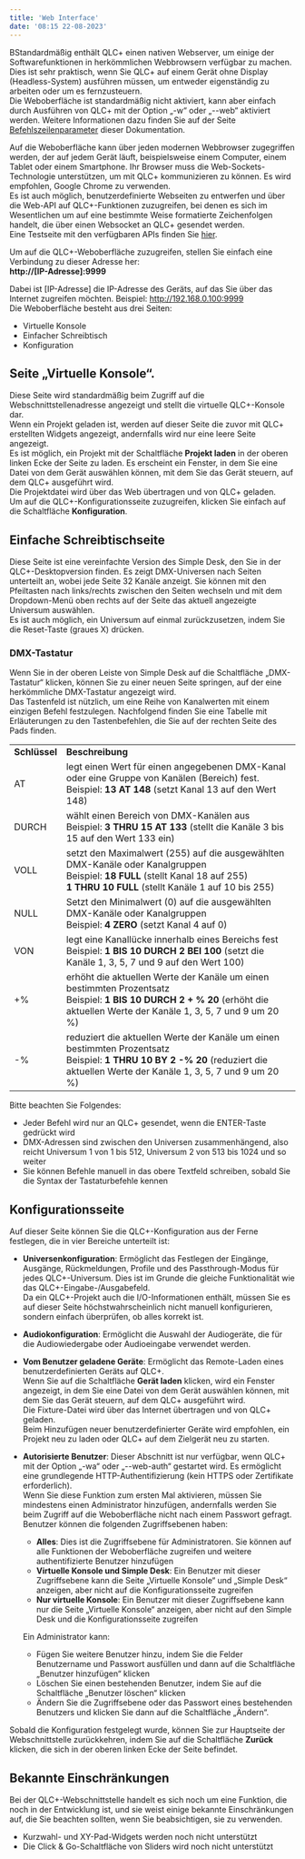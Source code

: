 ```yaml
---
title: 'Web Interface'
date: '08:15 22-08-2023'
---
```


BStandardmäßig enthält QLC+ einen nativen Webserver, um einige der Softwarefunktionen in herkömmlichen Webbrowsern verfügbar zu machen.  
Dies ist sehr praktisch, wenn Sie QLC+ auf einem Gerät ohne Display (Headless-System) ausführen müssen, um entweder eigenständig zu arbeiten oder um es fernzusteuern.  
Die Weboberfläche ist standardmäßig nicht aktiviert, kann aber einfach durch Ausführen von QLC+ mit der Option „-w“ oder „--web“ aktiviert werden. Weitere Informationen dazu finden Sie auf der Seite [Befehlszeilenparameter](../command-line-parameters) dieser Dokumentation.

Auf die Weboberfläche kann über jeden modernen Webbrowser zugegriffen werden, der auf jedem Gerät läuft, beispielsweise einem Computer, einem Tablet oder einem Smartphone. Ihr Browser muss die Web-Sockets-Technologie unterstützen, um mit QLC+ kommunizieren zu können. Es wird empfohlen, Google Chrome zu verwenden.  
Es ist auch möglich, benutzerdefinierte Webseiten zu entwerfen und über die Web-API auf QLC+-Funktionen zuzugreifen, bei denen es sich im Wesentlichen um auf eine bestimmte Weise formatierte Zeichenfolgen handelt, die über einen Websocket an QLC+ gesendet werden.  
Eine Testseite mit den verfügbaren APIs finden Sie [hier](https://www.qlcplus.org/Test_Web_API.html).

Um auf die QLC+-Weboberfläche zuzugreifen, stellen Sie einfach eine Verbindung zu dieser Adresse her:  
**http://\[IP-Adresse\]:9999**  
  
Dabei ist \[IP-Adresse\] die IP-Adresse des Geräts, auf das Sie über das Internet zugreifen möchten. Beispiel: http://192.168.0.100:9999  
Die Weboberfläche besteht aus drei Seiten:

* Virtuelle Konsole
* Einfacher Schreibtisch
* Konfiguration

Seite „Virtuelle Konsole“.
--------------------

Diese Seite wird standardmäßig beim Zugriff auf die Webschnittstellenadresse angezeigt und stellt die virtuelle QLC+-Konsole dar.  
Wenn ein Projekt geladen ist, werden auf dieser Seite die zuvor mit QLC+ erstellten Widgets angezeigt, andernfalls wird nur eine leere Seite angezeigt.  
Es ist möglich, ein Projekt mit der Schaltfläche **Projekt laden** in der oberen linken Ecke der Seite zu laden. Es erscheint ein Fenster, in dem Sie eine Datei von dem Gerät auswählen können, mit dem Sie das Gerät steuern, auf dem QLC+ ausgeführt wird.  
Die Projektdatei wird über das Web übertragen und von QLC+ geladen.  
Um auf die QLC+-Konfigurationsseite zuzugreifen, klicken Sie einfach auf die Schaltfläche **Konfiguration**.

Einfache Schreibtischseite
----------------

Diese Seite ist eine vereinfachte Version des Simple Desk, den Sie in der QLC+-Desktopversion finden. Es zeigt DMX-Universen nach Seiten unterteilt an, wobei jede Seite 32 Kanäle anzeigt. Sie können mit den Pfeiltasten nach links/rechts zwischen den Seiten wechseln und mit dem Dropdown-Menü oben rechts auf der Seite das aktuell angezeigte Universum auswählen.  
Es ist auch möglich, ein Universum auf einmal zurückzusetzen, indem Sie die Reset-Taste (graues X) drücken.  

### DMX-Tastatur

Wenn Sie in der oberen Leiste von Simple Desk auf die Schaltfläche „DMX-Tastatur“ klicken, können Sie zu einer neuen Seite springen, auf der eine herkömmliche DMX-Tastatur angezeigt wird.  
Das Tastenfeld ist nützlich, um eine Reihe von Kanalwerten mit einem einzigen Befehl festzulegen. Nachfolgend finden Sie eine Tabelle mit Erläuterungen zu den Tastenbefehlen, die Sie auf der rechten Seite des Pads finden.  
  

|     |     |
| --- | --- |
| **Schlüssel** | **Beschreibung** |
| AT | legt einen Wert für einen angegebenen DMX-Kanal oder eine Gruppe von Kanälen (Bereich) fest.  <br>Beispiel: **13 AT 148** (setzt Kanal 13 auf den Wert 148) |
| DURCH | wählt einen Bereich von DMX-Kanälen aus <br>Beispiel: **3 THRU 15 AT 133** (stellt die Kanäle 3 bis 15 auf den Wert 133 ein) |
| VOLL | setzt den Maximalwert (255) auf die ausgewählten DMX-Kanäle oder Kanalgruppen <br>Beispiel: **18 FULL** (stellt Kanal 18 auf 255) <br>**1 THRU 10 FULL** (stellt Kanäle 1 auf 10 bis 255) |
| NULL | Setzt den Minimalwert (0) auf die ausgewählten DMX-Kanäle oder Kanalgruppen <br>Beispiel: **4 ZERO** (setzt Kanal 4 auf 0) |
| VON | legt eine Kanallücke innerhalb eines Bereichs fest <br>Beispiel: **1 BIS 10 DURCH 2 BEI 100** (setzt die Kanäle 1, 3, 5, 7 und 9 auf den Wert 100) |
| +% | erhöht die aktuellen Werte der Kanäle um einen bestimmten Prozentsatz <br>Beispiel: **1 BIS 10 DURCH 2 + % 20** (erhöht die aktuellen Werte der Kanäle 1, 3, 5, 7 und 9 um 20 %) |
| -% | reduziert die aktuellen Werte der Kanäle um einen bestimmten Prozentsatz <br>Beispiel: **1 THRU 10 BY 2 -% 20** (reduziert die aktuellen Werte der Kanäle 1, 3, 5, 7 und 9 um 20 %) |

  
Bitte beachten Sie Folgendes:

* Jeder Befehl wird nur an QLC+ gesendet, wenn die ENTER-Taste gedrückt wird
* DMX-Adressen sind zwischen den Universen zusammenhängend, also reicht Universum 1 von 1 bis 512, Universum 2 von 513 bis 1024 und so weiter
* Sie können Befehle manuell in das obere Textfeld schreiben, sobald Sie die Syntax der Tastaturbefehle kennen

Konfigurationsseite
-------------------

Auf dieser Seite können Sie die QLC+-Konfiguration aus der Ferne festlegen, die in vier Bereiche unterteilt ist:

* **Universenkonfiguration**: Ermöglicht das Festlegen der Eingänge, Ausgänge, Rückmeldungen, Profile und des Passthrough-Modus für jedes QLC+-Universum. Dies ist im Grunde die gleiche Funktionalität wie das QLC+-Eingabe-/Ausgabefeld.  
    Da ein QLC+-Projekt auch die I/O-Informationen enthält, müssen Sie es auf dieser Seite höchstwahrscheinlich nicht manuell konfigurieren, sondern einfach überprüfen, ob alles korrekt ist.  
    
* **Audiokonfiguration**: Ermöglicht die Auswahl der Audiogeräte, die für die Audiowiedergabe oder Audioeingabe verwendet werden.  
    
* **Vom Benutzer geladene Geräte**: Ermöglicht das Remote-Laden eines benutzerdefinierten Geräts auf QLC+.  
    Wenn Sie auf die Schaltfläche **Gerät laden** klicken, wird ein Fenster angezeigt, in dem Sie eine Datei von dem Gerät auswählen können, mit dem Sie das Gerät steuern, auf dem QLC+ ausgeführt wird.  
    Die Fixture-Datei wird über das Internet übertragen und von QLC+ geladen.  
    Beim Hinzufügen neuer benutzerdefinierter Geräte wird empfohlen, ein Projekt neu zu laden oder QLC+ auf dem Zielgerät neu zu starten.  
    
* **Autorisierte Benutzer**: Dieser Abschnitt ist nur verfügbar, wenn QLC+ mit der Option „-wa“ oder „--web-auth“ gestartet wird. Es ermöglicht eine grundlegende HTTP-Authentifizierung (kein HTTPS oder Zertifikate erforderlich).  
    Wenn Sie diese Funktion zum ersten Mal aktivieren, müssen Sie mindestens einen Administrator hinzufügen, andernfalls werden Sie beim Zugriff auf die Weboberfläche nicht nach einem Passwort gefragt.  
    Benutzer können die folgenden Zugriffsebenen haben:
    
    * **Alles**: Dies ist die Zugriffsebene für Administratoren. Sie können auf alle Funktionen der Weboberfläche zugreifen und weitere authentifizierte Benutzer hinzufügen
    * **Virtuelle Konsole und Simple Desk**: Ein Benutzer mit dieser Zugriffsebene kann die Seite „Virtuelle Konsole“ und „Simple Desk“ anzeigen, aber nicht auf die Konfigurationsseite zugreifen
    * **Nur virtuelle Konsole**: Ein Benutzer mit dieser Zugriffsebene kann nur die Seite „Virtuelle Konsole“ anzeigen, aber nicht auf den Simple Desk und die Konfigurationsseite zugreifen
    
    Ein Administrator kann:
    * Fügen Sie weitere Benutzer hinzu, indem Sie die Felder Benutzername und Passwort ausfüllen und dann auf die Schaltfläche „Benutzer hinzufügen“ klicken
    * Löschen Sie einen bestehenden Benutzer, indem Sie auf die Schaltfläche „Benutzer löschen“ klicken
    * Ändern Sie die Zugriffsebene oder das Passwort eines bestehenden Benutzers und klicken Sie dann auf die Schaltfläche „Ändern“.

Sobald die Konfiguration festgelegt wurde, können Sie zur Hauptseite der Webschnittstelle zurückkehren, indem Sie auf die Schaltfläche **Zurück** klicken, die sich in der oberen linken Ecke der Seite befindet.

Bekannte Einschränkungen
-----------------

Bei der QLC+-Webschnittstelle handelt es sich noch um eine Funktion, die noch in der Entwicklung ist, und sie weist einige bekannte Einschränkungen auf, die Sie beachten sollten, wenn Sie beabsichtigen, sie zu verwenden.

* Kurzwahl- und XY-Pad-Widgets werden noch nicht unterstützt
* Die Click & Go-Schaltfläche von Sliders wird noch nicht unterstützt

